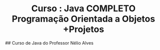 <h1 align="center"> Curso : Java COMPLETO Programação Orientada a Objetos +Projetos</h1>
## Curso de Java do Professor Nélio Alves 

